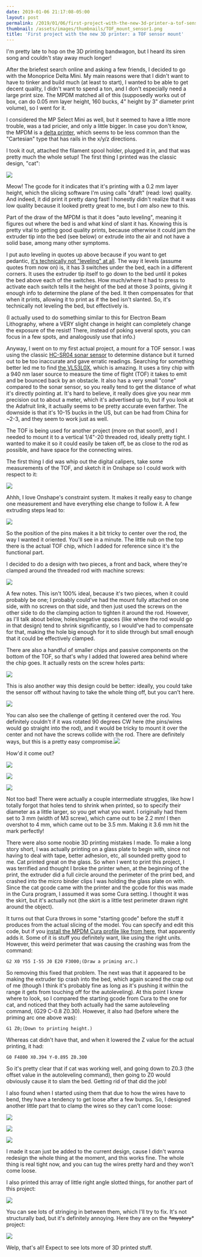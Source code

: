 ```yaml
---
date: 2019-01-06 21:17:08-05:00
layout: post
permalink: /2019/01/06/first-project-with-the-new-3d-printer-a-tof-sensor-mount/
thumbnail: /assets/images/thumbnails/TOF_mount_sensor1.png
title: 'First project with the new 3D printer: a TOF sensor mount'
---
```


I'm pretty late to hop on the 3D printing bandwagon, but I heard its siren song and couldn't stay away much longer!

After the briefest search online and asking a few friends, I decided to go with the Monoprice Delta Mini. My main reasons were that I didn't want to have to tinker and build much (at least to start), I wanted to be able to get decent quality, I didn't want to spend a ton, and I don't especially need a large print size. The MPDM matched all of this (supposedly works out of box, can do 0.05 mm layer height, 160 bucks, 4" height by 3" diameter print volume), so I went for it.

I considered the MP Select Mini as well, but it seemed to have a little more trouble, was a tad pricier, and only a little bigger. In case you don't know, the MPDM is a [delta printer](https://www.fargo3dprinting.com/choose-cartesian-delta-3d-printers/), which seems to be less common than the "Cartesian" type that has rails in the x/y/z directions.

I took it out, attached the filament spool holder, plugged it in, and that was pretty much the whole setup! The first thing I printed was the classic design, "cat":

![](/assets/images/IMG_20181221_170432-768x1024.jpg)

Meow! The gcode for it indicates that it's printing with a 0.2 mm layer height, which the slicing software I'm using calls "draft" (read: low) quality. And indeed, it did print it pretty dang fast! I honestly didn't realize that it was low quality because it looked pretty great to me, but I *am* also new to this.

Part of the draw of the MPDM is that it does "auto leveling", meaning it figures out where the bed is and what kind of slant it has. Knowing this is pretty vital to getting good quality prints, because otherwise it could jam the extruder tip into the bed (see below) or extrude into the air and not have a solid base, among many other symptoms.

I put auto leveling in quotes up above because if you want to get pedantic, [it's technically not "leveling" at all](https://www.mpminidelta.com/g29). The way it levels (assume quotes from now on) is, it has 3 switches under the bed, each in a different corners. It uses the extruder tip itself to go down to the bed until it pokes the bed above each of the switches. How much/where it had to press to activate each switch tells it the height of the bed at those 3 points, giving it enough info to determine the plane of the bed. It then compensates for that when it prints, allowing it to print as if the bed isn't slanted. So, it's technically not leveling the bed, but effectively is.

(I actually used to do something similar to this for Electron Beam Lithography, where a VERY slight change in height can completely change the exposure of the resist! There, instead of poking several spots, you can focus in a few spots, and analogously use that info.)

Anyway, I went on to my first actual project, a mount for a TOF sensor. I was using the classic [HC-SR04 sonar sensor](https://www.sparkfun.com/products/13959) to determine distance but it turned out to be too inaccurate and gave erratic readings. Searching for something better led me to find [the VL53L0X](https://www.adafruit.com/product/3317), which is amazing. It uses a tiny chip with a 940 nm laser source to measure the time of flight (TOF) it takes to emit and be bounced back by an obstacle. It also has a very small "cone" compared to the sonar sensor, so you really tend to get the distance of what it's directly pointing at. It's hard to believe, it really does give you near mm precision out to about a meter, which it's advertised up to, but if you look at the Adafruit link, it actually seems to be pretty accurate even farther. The downside is that it's 10-15 bucks in the US, but can be had from China for ~2-3, and they seem to work just as well.

The TOF is being used for another project (more on that soon!), and I needed to mount it to a vertical 1/4"-20 threaded rod, ideally pretty tight. I wanted to make it so it could easily be taken off, be as close to the rod as possible, and have space for the connecting wires.

The first thing I did was whip out the digital calipers, take some measurements of the TOF, and sketch it in Onshape so I could work with respect to it:

![](/assets/images/TOF_sketch-1024x625.png)

Ahhh, I love Onshape's constraint system. It makes it really easy to change one measurement and have everything else change to follow it. A few extruding steps lead to:

![](/assets/images/TOF_sensor.png)

So the position of the pins makes it a bit tricky to center over the rod, the way I wanted it oriented. You'll see in a minute. The little nub on the top there is the actual TOF chip, which I added for reference since it's the functional part.

I decided to do a design with two pieces, a front and back, where they're clamped around the threaded rod with machine screws:

![](/assets/images/TOF_mount1-1024x740.png)

A few notes. This isn't 100% ideal, because it's two pieces, when it could probably be one; I probably could've had the mount fully attached on one side, with no screws on that side, and then just used the screws on the other side to do the clamping action to tighten it around the rod. However, as I'll talk about below, holes/negative spaces (like where the rod would go in that design) tend to shrink significantly, so I would've had to compensate for that, making the hole big enough for it to slide through but small enough that it could be effectively clamped.

There are also a handful of smaller chips and passive components on the bottom of the TOF, so that's why I added that lowered area behind where the chip goes. It actually rests on the screw holes parts:

![](/assets/images/TOF_mount_sensor1-1024x707.png)

This is also another way this design could be better: ideally, you could take the sensor off without having to take the whole thing off, but you can't here.

![](/assets/images/TOF_mount_sensor3.png)

You can also see the challenge of getting it centered over the rod. You definitely couldn't if it was rotated 90 degrees CW here (the pins/wires would go straight into the rod), and it would be tricky to mount it over the center and not have the screws collide with the rod. There are definitely ways, but this is a pretty easy compromise.![](/assets/images/TOF_mount_sensor2.png)

How'd it come out?

![](/assets/images/IMG_20181222_165847-768x1024.jpg)

![](/assets/images/IMG_20181222_165902-768x1024.jpg)

![](/assets/images/IMG_20181222_165907-768x1024.jpg)

Not too bad! There were actually a couple intermediate struggles, like how I totally forgot that holes tend to shrink when printed, so to specify their diameter as a little larger, so you get what you want. I originally had them set to 3 mm (width of M3 screw), which came out to be 2.2 mm! I then overshot to 4 mm, which came out to be 3.5 mm. Making it 3.6 mm hit the mark perfectly!

There were also some noobie 3D printing mistakes I made. To make a long story short, I was actually printing on a glass plate to begin with, since not having to deal with tape, better adhesion, etc, all sounded pretty good to me. Cat printed great on the glass. So when I went to print this project, I was terrified and thought I broke the printer when, at the beginning of the print, the extruder did a full circle around the perimeter of the print bed, and crashed into the micro binder clips I was holding the glass plate on with. Since the cat gcode came with the printer and the gcode for this was made in the Cura program, I assumed it was some Cura setting. I thought it was the skirt, but it's actually not (the skirt is a little test perimeter drawn right around the object).

It turns out that Cura throws in some "starting gcode" before the stuff it produces from the actual slicing of the model. You can specify and edit this code, but if you [install the MPDM Cura profile like from here](https://www.mpminidelta.com/slicers/cura), that apparently adds it. Some of it is stuff you definitely want, like using the right units. However, this weird perimeter that was causing the crashing was from the command:

```
G2 X0 Y55 I-55 J0 E20 F3000;(Draw a priming arc.)
```

So removing this fixed that problem. The next was that it appeared to be making the extruder tip crash into the bed, which again scared the crap out of me (though I think it's probably fine as long as it's pushing it within the range it gets from touching off for the autoleveling). At this point I knew where to look, so I compared the starting gcode from Cura to the one for cat, and noticed that they both actually had the same autoleveling command, (G29 C-0.8 Z0.30). However, it also had (before where the priming arc one above was):

```
G1 Z0;(Down to printing height.)
```

Whereas cat didn't have that, and when it lowered the Z value for the actual printing, it had:

```
G0 F4800 X0.394 Y-0.895 Z0.300
```

So it's pretty clear that if cat was working well, and going down to Z0.3 (the offset value in the autoleveling command), then going to Z0 would obviously cause it to slam the bed. Getting rid of that did the job!

I also found when I started using them that due to how the wires have to bend, they have a tendency to get loose after a few bumps. So, I designed another little part that to clamp the wires so they can't come loose:

![](/assets/images/wire_clamp.png)

![](/assets/images/IMG_20181227_174908-768x1024.jpg)

![](/assets/images/IMG_20181227_174345-768x1024.jpg)

I made it scan just be added to the current design, cause I didn't wanna redesign the whole thing at the moment, and this works fine. The whole thing is real tight now, and you can tug the wires pretty hard and they won't come loose.

I also printed this array of little right angle slotted things, for another part of this project:

![](/assets/images/IMG_20181222_231621-768x1024.jpg)

You can see lots of stringing in between them, which I'll try to fix. It's not structurally bad, but it's definitely annoying. Here they are on the ~~*mystery~~* project:

![](/assets/images/IMG_20181227_174354-768x1024.jpg)

Welp, that's all! Expect to see lots more of 3D printed stuff.
